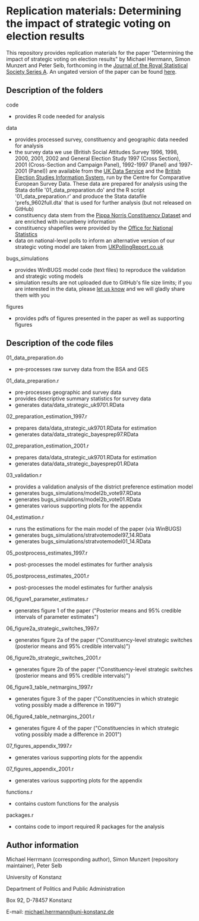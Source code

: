 # Replication materials: Determining the impact of strategic voting on election results

This repository provides replication materials for the paper "Determining the impact of strategic voting on election results" by Michael Herrmann, Simon Munzert and Peter Selb, forthcoming in the [Journal of the Royal Statistical Society Series A](http://onlinelibrary.wiley.com/journal/10.1111/(ISSN)1467-985X). An ungated version of the paper can be found [here](http://papers.ssrn.com/sol3/papers.cfm?abstract_id=2127621).

## Description of the folders

code
- provides R code needed for analysis

data
- provides processed survey, constituency and geographic data needed for analysis
- the survey data we use (British Social Attitudes Survey 1996, 1998, 2000, 2001, 2002 and General Election Study 1997 (Cross Section), 2001 (Cross-Section and Campaign Panel), 1992-1997 (Panel) and 1997-2001 (Panel)) are available from the [UK Data Service](http://discover.ukdataservice.ac.uk/series/?sn=200006) and the [British Election Studies Information System](http://www.besis.org/), run by the Centre for Comparative European Survey Data. These data are prepared for analysis using the Stata dofile '01_data_preparation.do' and the R script '01_data_preparation.r' and produce the Stata datafile 'prefs_9602full.dta' that is used for further analysis (but not released on GitHub)
- constituency data stem from the [Pippa Norris Constituency Dataset](http://www.hks.harvard.edu/fs/pnorris/Data/Data.htm) and are enriched with incumbeny information
- constituency shapefiles were provided by the [Office for National Statistics](http://www.ons.gov.uk/ons/index.html)
- data on national-level polls to inform an alternative version of our strategic voting model are taken from [UKPollingReport.co.uk](http://ukpollingreport.co.uk/)

bugs_simulations
- provides WinBUGS model code (text files) to reproduce the validation and strategic voting models
- simulation results are not uploaded due to GitHub's file size limits; if you are interested in the data, please [let us know](mailto:simon.munzert@gmail.com) and we will gladly share them with you

figures
- provides pdfs of figures presented in the paper as well as supporting figures


## Description of the code files

01_data_preparation.do
- pre-processes raw survey data from the BSA and GES

01_data_preparation.r
- pre-processes geographic and survey data 
- provides descriptive summary statistics for survey data
- generates data/data_strategic_uk9701.RData

02_preparation_estimation_1997.r
- prepares data/data_strategic_uk9701.RData for estimation
- generates data/data_strategic_bayesprep97.RData

02_preparation_estimation_2001.r
- prepares data/data_strategic_uk9701.RData for estimation
- generates data/data_strategic_bayesprep01.RData

03_validation.r
- provides a validation analysis of the district preference estimation model
- generates bugs_simulations/model2b_vote97.RData
- generates bugs_simulations/model2b_vote01.RData
- generates various supporting plots for the appendix

04_estimation.r
- runs the estimations for the main model of the paper (via WinBUGS)
- generates bugs_simulations/stratvotemodel97_14.RData
- generates bugs_simulations/stratvotemodel01_14.RData

05_postprocess_estimates_1997.r
- post-processes the model estimates for further analysis

05_postprocess_estimates_2001.r
- post-processes the model estimates for further analysis

06_figure1_parameter_estimates.r
- generates figure 1 of the paper ("Posterior means and 95% credible intervals of parameter estimates")

06_figure2a_strategic_switches_1997.r
- generates figure 2a of the paper ("Constituency-level strategic switches (posterior means and 95% credible intervals)")

06_figure2b_strategic_switches_2001.r
- generates figure 2b of the paper ("Constituency-level strategic switches (posterior means and 95% credible intervals)")

06_figure3_table_netmargins_1997.r
- generates figure 3 of the paper ("Constituencies in which strategic voting possibly made a difference in 1997")

06_figure4_table_netmargins_2001.r
- generates figure 4 of the paper ("Constituencies in which strategic voting possibly made a difference in 2001")

07_figures_appendix_1997.r
- generates various supporting plots for the appendix

07_figures_appendix_2001.r
- generates various supporting plots for the appendix

functions.r
- contains custom functions for the analysis

packages.r
- contains code to import required R packages for the analysis


## Author information

Michael Herrmann (corresponding author), Simon Munzert (repository maintainer), Peter Selb

University of Konstanz

Department of Politics and Public Administration

Box 92, D-78457 Konstanz

E-mail: michael.herrmann@uni-konstanz.de
